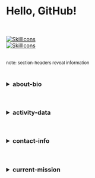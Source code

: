 <!-- *\urlpath\README.md -->
<!-- SECTION 00 | BEGIN/OPEN/START -->
# Hello, GitHub!
<br>

[![SkillIcons](https://skillicons.dev/icons?i=c,perl,php,python,ts)](https://github.com/urlpath#hello-github)<br>
[![SkillIcons](https://skillicons.dev/icons?i=docker,nginx,nodejs,postgresql,sqlite)](https://github.com/urlpath#hello-github)

<br>
<small>note: section-headers reveal information</small><br>
<br>
<!-- SECTION 00 | CLOSE/END/STOP -->
<!-- SECTION 01 | BEGIN/OPEN/START -->
<h3>
<details>
<summary>about-bio</summary>
<br>

- In case you're lost: I'm [@urlpath](https://github.com/urlpath) on GitHub.
- When not conducting perilous expeditions through cyberspace, I [read](https://stallman.org/articles/yellow-hat.html).

</details>
</h3>
<br>
<!-- SECTION 01 | CLOSE/END/STOP -->
<!-- SECTION 02 | BEGIN/OPEN/START -->
<h3>
<details>
<summary>activity-data</summary>
<br>

[![Top Langs](https://github-readme-stats.vercel.app/api/top-langs/?username=urlpath&layout=compact&theme=github_dark)](https://github.com/urlpath?tab=repositories)<br>

[![User's GitHub stats](https://github-readme-stats.vercel.app/api?username=urlpath&theme=github_dark&rank_icon=github)](https://github.com/urlpath?tab=repositories)<br>

</details>
</h3>
<br>
<!-- SECTION 02 | CLOSE/END/STOP -->
<!-- SECTION 03 | BEGIN/OPEN/START -->
<h3>
<details>
<summary>contact-info</summary>
<br>

( i ) [Send e-mail](mailto:@)

```
[USERNAME]@[DOMAIN_NAME]
```

( i ) [Direct message](https://discord.com/users/1029294235544981596) or [join server](https://discord.gg/u6j6MXZaft)

[<img src="https://discord.c99.nl/widget/theme-1/1029294235544981596.png">](https://discord.com/users/1029294235544981596)<br>

</details>
</h3>
<br>
<!-- SECTION 03 | CLOSE/END/STOP -->
<!-- SECTION 04 | BEGIN/OPEN/START -->
<h3>
<details>
<summary>current-mission</summary>
<br>

- Finish side project
- [Permalink](https://github.com/urlpath/side)<br>

[![Customized Card](https://github-readme-stats.vercel.app/api/pin?username=urlpath&repo=side&theme=github_dark)](https://github.com/urlpath/side)<br>

</details>
</h3>
<br>
<!-- SECTION 04 | CLOSE/END/STOP -->
<!-- EOF -->